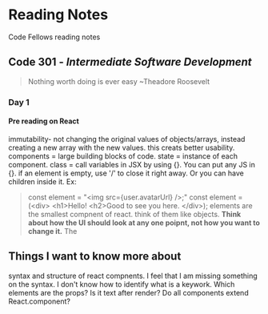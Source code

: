 # Reading Notes
Code Fellows reading notes

## Code 301 - *Intermediate Software Development*
> Nothing worth doing is ever easy ~Theadore Roosevelt

### Day 1

#### Pre reading on React
immutability- not changing the original values of objects/arrays, instead creating a new array with the new values.
  this creats better usability.
components = large building blocks of code.
state = instance of each component.
class = 
call variables in JSX by using {}. You can put any JS in {}.
if an element is empty, use '/' to close it right away. Or you can have children inside it. Ex:
> const element = "\<img src={user.avatarUrl} />;"
> const element = (\<div> \<h1>Hello!</h1> \<h2>Good to see you here.</h2> \</div>);
elements are the smallest compnent of react. think of them like objects.
**Think about how the UI should look at any one poipnt, not how you want to change it.**
The 

## Things I want to know more about
syntax and structure of react compnents. I feel that I am missing something on the syntax. I don't know how to identify what is a keywork.
Which elements are the props? Is it text after render?
Do all components extend React.component?
